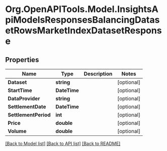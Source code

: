 # Org.OpenAPITools.Model.InsightsApiModelsResponsesBalancingDatasetRowsMarketIndexDatasetResponse

## Properties

Name | Type | Description | Notes
------------ | ------------- | ------------- | -------------
**Dataset** | **string** |  | [optional] 
**StartTime** | **DateTime** |  | [optional] 
**DataProvider** | **string** |  | [optional] 
**SettlementDate** | **DateTime** |  | [optional] 
**SettlementPeriod** | **int** |  | [optional] 
**Price** | **double** |  | [optional] 
**Volume** | **double** |  | [optional] 

[[Back to Model list]](../README.md#documentation-for-models) [[Back to API list]](../README.md#documentation-for-api-endpoints) [[Back to README]](../README.md)

